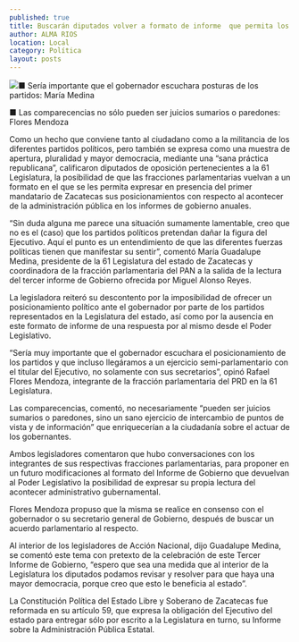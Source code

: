 ```yaml
---
published: true
title: Buscarán diputados volver a formato de informe  que permita los posicionamientos del Legislativo
author: ALMA RIOS
location: Local
category: Política
layout: posts
---
```


![](http://i.imgur.com/2Fo7WWrm.jpg)■ Sería importante que el gobernador escuchara posturas de los partidos: María Medina

■ Las comparecencias no sólo pueden ser juicios sumarios o paredones: Flores Mendoza

Como un hecho que conviene tanto al ciudadano como a la militancia de los diferentes partidos políticos, pero también se expresa como una muestra de apertura, pluralidad y mayor democracia, mediante una “sana práctica republicana”, calificaron diputados de oposición pertenecientes a la 61 Legislatura, la posibilidad de que las fracciones parlamentarias vuelvan a un formato en el que se les permita expresar en presencia del primer mandatario de Zacatecas sus posicionamientos con respecto al acontecer de la administración pública en los informes de gobierno anuales.

“Sin duda alguna me parece una situación sumamente lamentable, creo que no es el (caso) que los partidos políticos pretendan dañar la figura del Ejecutivo. Aquí el punto es un entendimiento de que las diferentes fuerzas políticas tienen que manifestar su sentir”, comentó María Guadalupe Medina, presidente de la 61 Legislatura del estado de Zacatecas y coordinadora de la fracción parlamentaria del PAN a la salida de la lectura del tercer informe de Gobierno ofrecida por Miguel Alonso Reyes.

La legisladora reiteró su descontento por la imposibilidad de ofrecer un posicionamiento político ante el gobernador por parte de los partidos representados en la Legislatura del estado, así como por la ausencia en este formato de informe de una respuesta por al mismo desde el Poder Legislativo.

“Sería muy importante que el gobernador escuchara el posicionamiento de los partidos y que incluso llegáramos  a un ejercicio semi-parlamentario con el titular del Ejecutivo, no solamente con sus secretarios”, opinó Rafael Flores Mendoza, integrante de la fracción parlamentaria del PRD en la 61 Legislatura.

Las comparecencias, comentó, no necesariamente “pueden ser juicios sumarios o paredones, sino un sano ejercicio de intercambio de puntos de vista y de información” que enriquecerían a la ciudadanía sobre el actuar de los gobernantes.

Ambos legisladores comentaron que hubo conversaciones con los integrantes de sus respectivas fracciones parlamentarias, para proponer en un futuro modificaciones al formato del Informe de Gobierno que devuelvan al Poder Legislativo la posibilidad de expresar su propia lectura del acontecer administrativo gubernamental.

Flores Mendoza propuso que la misma se realice en consenso con el gobernador o su secretario general de Gobierno, después de buscar un acuerdo parlamentario al respecto.

Al interior de los legisladores de Acción Nacional, dijo Guadalupe Medina, se comentó este tema con pretexto de la celebración de este Tercer Informe de Gobierno, “espero que sea una medida que al interior de la Legislatura los diputados podamos revisar y resolver para que haya una mayor democracia, porque creo que esto le beneficia al estado”.

La Constitución Política del Estado Libre y Soberano de Zacatecas fue reformada en su artículo 59, que expresa la obligación del Ejecutivo del estado para entregar sólo por escrito a la Legislatura en turno, su Informe sobre la Administración Pública Estatal.
